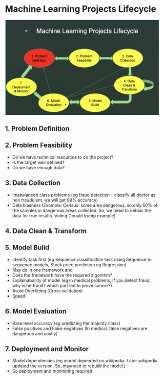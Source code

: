 # Machine Learning Projects Lifecycle

![life_cycle](images/ml_life_cycle.png)

## 1. Problem Definition

## 2. Problem Feasibility

- Do we have technical resources to do the project?
- Is the target well defined?
- Do we have enough data?


## 3. Data Collection

- Imabalanced class problems (eg fraud detection - classify all doctor as non
  fraudulent, we will get 99% accuracy)
- Data biasness (Example: Census: some area dangerous, so only 50% of the
    samples in dangerous areas collected. So, we need to debias the data for
    true results. Voting Donald trump example)

## 4. Data Clean & Transform

## 5. Model Build

- Identify task first (eg Sequence classification task using Sequence to 
  sequence models, Stock price prediction eg Regression)
- May do in one framework and 
- Does the framework have the required algorithm?
- Explainabaility of model (eg in medical problems, if you detect fraud, why 
  is he fraud? which part led to prove cancer?)
- Avoid Overfitting (Cross validation)
- Speed

## 6. Model Evaluation

- Base level accuracy (eg predicting the majority class)
- False positives and False negatives (In medical, false negatives are dangerous and costly)

## 7. Deployment and Monitor

- Model dependencies (eg model depended on wikipedia. Later wikipedia updated
    the version. So, mayneed to rebuild the model.)
- So deployment and monitoring required
